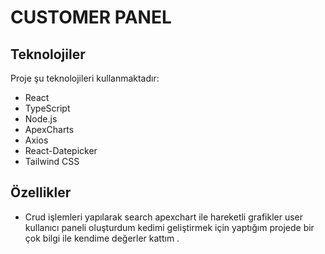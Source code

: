 
  <h1>CUSTOMER PANEL</h1>
  <h2>Teknolojiler</h2>

  <p>Proje şu teknolojileri kullanmaktadır:</p>

  <ul>
    <li>React</li>
    <li>TypeScript</li>
    <li>Node.js</li>
    <li>ApexCharts</li>
    <li>Axios</li>
    <li>React-Datepicker</li>
    <li>Tailwind CSS</li>
  </ul>

  <h2>Özellikler</h2>

  <ul>
    <li>Crud işlemleri yapılarak search apexchart ile hareketli grafikler user kullanıcı paneli oluşturdum kedimi geliştirmek için yaptığım projede bir çok bilgi ile kendime değerler kattım .</li>
  </ul>

 








